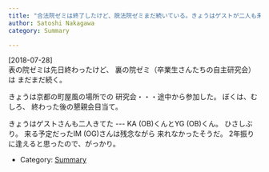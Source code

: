 ```yaml
---
title: "合法院ゼミは終了したけど、脱法院ゼミまだ続いている。きょうはゲストが二人も来てた"
author: Satoshi Nakagawa
category: Summary

---
```


[2018-07-28]  
 表の院ゼミは先日終わったけど、
裏の院ゼミ（卒業生さんたちの自主研究会）は
まだまだ続く。

 きょうは京都の町屋風の場所での
研究会・・・途中から参加した。
ぼくは、むしろ、
終わった後の懇親会目当て。

<!--more-->

 きょうはゲストさんも二人きてた ---
KA (OB)くんとYG (OB)くん。
ひさしぶり。
来る予定だったIM (OG)さんは残念ながら
来れなかったそうだ。
2年振りに逢えると思ったので、がっかり。

- Category: [Summary](/categories.html#Summary)

